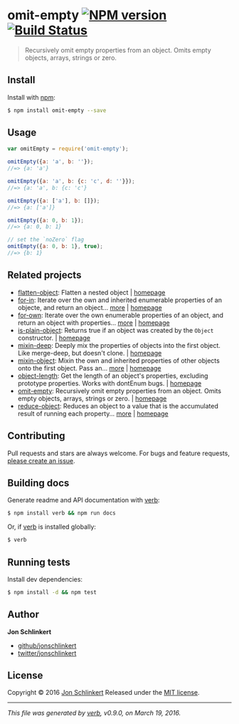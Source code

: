 # omit-empty [![NPM version](https://img.shields.io/npm/v/omit-empty.svg)](https://www.npmjs.com/package/omit-empty) [![Build Status](https://img.shields.io/travis/jonschlinkert/omit-empty.svg)](https://travis-ci.org/jonschlinkert/omit-empty)

> Recursively omit empty properties from an object. Omits empty objects, arrays, strings or zero.

## Install

Install with [npm](https://www.npmjs.com/):

```sh
$ npm install omit-empty --save
```

## Usage

```js
var omitEmpty = require('omit-empty');

omitEmpty({a: 'a', b: ''});
//=> {a: 'a'}

omitEmpty({a: 'a', b: {c: 'c', d: ''}});
//=> {a: 'a', b: {c: 'c'}

omitEmpty({a: ['a'], b: []});
//=> {a: ['a']}

omitEmpty({a: 0, b: 1});
//=> {a: 0, b: 1}

// set the `noZero` flag
omitEmpty({a: 0, b: 1}, true);
//=> {b: 1}
```

## Related projects

* [flatten-object](https://www.npmjs.com/package/flatten-object): Flatten a nested object | [homepage](https://github.com/toddself/flatten-object)
* [for-in](https://www.npmjs.com/package/for-in): Iterate over the own and inherited enumerable properties of an objecte, and return an object… [more](https://www.npmjs.com/package/for-in) | [homepage](https://github.com/jonschlinkert/for-in)
* [for-own](https://www.npmjs.com/package/for-own): Iterate over the own enumerable properties of an object, and return an object with properties… [more](https://www.npmjs.com/package/for-own) | [homepage](https://github.com/jonschlinkert/for-own)
* [is-plain-object](https://www.npmjs.com/package/is-plain-object): Returns true if an object was created by the `Object` constructor. | [homepage](https://github.com/jonschlinkert/is-plain-object)
* [mixin-deep](https://www.npmjs.com/package/mixin-deep): Deeply mix the properties of objects into the first object. Like merge-deep, but doesn't clone. | [homepage](https://github.com/jonschlinkert/mixin-deep)
* [mixin-object](https://www.npmjs.com/package/mixin-object): Mixin the own and inherited properties of other objects onto the first object. Pass an… [more](https://www.npmjs.com/package/mixin-object) | [homepage](https://github.com/jonschlinkert/mixin-object)
* [object-length](https://www.npmjs.com/package/object-length): Get the length of an object's properties, excluding prototype properties. Works with dontEnum bugs. | [homepage](https://github.com/jonschlinkert/object-length)
* [omit-empty](https://www.npmjs.com/package/omit-empty): Recursively omit empty properties from an object. Omits empty objects, arrays, strings or zero. | [homepage](https://github.com/jonschlinkert/omit-empty)
* [reduce-object](https://www.npmjs.com/package/reduce-object): Reduces an object to a value that is the accumulated result of running each property… [more](https://www.npmjs.com/package/reduce-object) | [homepage](https://github.com/jonschlinkert/reduce-object)

## Contributing

Pull requests and stars are always welcome. For bugs and feature requests, [please create an issue](https://github.com/jonschlinkert/omit-empty/issues/new).

## Building docs

Generate readme and API documentation with [verb](https://github.com/verbose/verb):

```sh
$ npm install verb && npm run docs
```

Or, if [verb](https://github.com/verbose/verb) is installed globally:

```sh
$ verb
```

## Running tests

Install dev dependencies:

```sh
$ npm install -d && npm test
```

## Author

**Jon Schlinkert**

* [github/jonschlinkert](https://github.com/jonschlinkert)
* [twitter/jonschlinkert](http://twitter.com/jonschlinkert)

## License

Copyright © 2016 [Jon Schlinkert](https://github.com/jonschlinkert)
Released under the [MIT license](https://github.com/jonschlinkert/omit-empty/blob/master/LICENSE).

***

_This file was generated by [verb](https://github.com/verbose/verb), v0.9.0, on March 19, 2016._